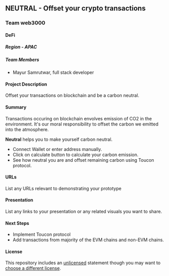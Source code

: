 ## NEUTRAL - Offset your crypto transactions

### Team web3000

#### DeFi

##### Region - APAC

##### Team Members

- Mayur Samrutwar, full stack developer

#### Project Description

Offset your transactions on blockchain and be a carbon neutral.

#### Summary

Transactions occuring on blockchain envolves emission of CO2 in the environment. It's our moral responsibility to
offset the carbon we emitted into the atmosphere.

**Neutral** helps you to make yourself carbon neutral.

- Connect Wallet or enter address manually.
- Click on calculate button to calculate your carbon emission.
- See how neutral you are and offset remaining carbon using Toucon protocol.

#### URLs

List any URLs relevant to demonstrating your prototype

#### Presentation

List any links to your presentation or any related visuals you want to share.

#### Next Steps

- Implement Toucon protocol
- Add transactions from majority of the EVM chains and non-EVM chains.

#### License

This repository includes an [unlicensed](http://unlicense.org/) statement though you may want to [choose a different license](https://choosealicense.com/).
